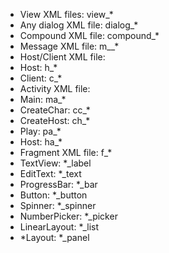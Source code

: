  - View XML files: view_*
 - Any dialog XML file: dialog_*
 - Compound XML file: compound_*
 - Message XML file: m_<message type>_*
 - Host/Client XML file:
  - Host: h_*
  - Client: c_*
 - Activity XML file:
  - Main: ma_*
  - CreateChar: cc_*
  - CreateHost: ch_*
  - Play: pa_*
  - Host: ha_*
 - Fragment XML file: f_*
 - TextView: *_label
 - EditText: *_text
 - ProgressBar: *_bar
 - Button: *_button
 - Spinner: *_spinner
 - NumberPicker: *_picker
 - LinearLayout: *_list
 - *Layout: *_panel